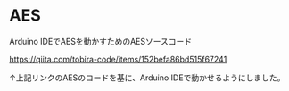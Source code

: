 # AES
Arduino IDEでAESを動かすためのAESソースコード

https://qiita.com/tobira-code/items/152befa86bd515f67241

↑上記リンクのAESのコードを基に、Arduino IDEで動かせるようにしました。
